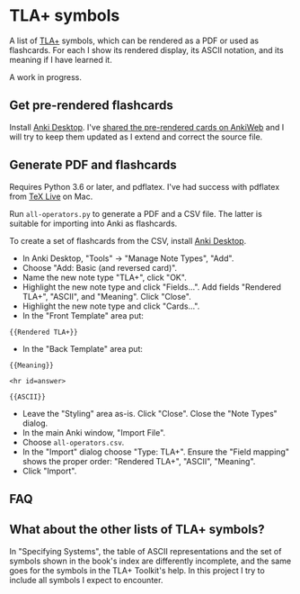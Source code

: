 TLA+ symbols
============

A list of [TLA+](https://lamport.azurewebsites.net/tla/tla.html) symbols, which
can be rendered as a PDF or used as flashcards.
For each I show its rendered display, its ASCII notation, and its meaning if I
have learned it.

A work in progress.

Get pre-rendered flashcards
---------------------------

Install [Anki Desktop](https://ankiweb.net/). I've [shared the pre-rendered
cards on AnkiWeb](https://ankiweb.net/shared/info/493978002) and I will try to
keep them updated as I extend and correct the source file.  

Generate PDF and flashcards
---------------------------

Requires Python 3.6 or later, and pdflatex. I've had success with pdflatex from
[TeX Live](http://www.tug.org/texlive/) on Mac. 

Run `all-operators.py` to generate a PDF and a CSV file. The latter
is suitable for importing into Anki as flashcards.

To create a set of flashcards from the CSV, install
[Anki Desktop](https://ankiweb.net/).

* In Anki Desktop, "Tools" -> "Manage Note Types", "Add".
* Choose "Add: Basic (and reversed card)".
* Name the new note type "TLA+", click "OK".
* Highlight the new note type and click "Fields...". Add fields "Rendered TLA+", "ASCII", and "Meaning". Click "Close".
* Highlight the new note type and click "Cards...". 
* In the "Front Template" area put:
```
{{Rendered TLA+}}
```
* In the "Back Template" area put:
```
{{Meaning}}

<hr id=answer>

{{ASCII}}
``` 
* Leave the "Styling" area as-is. Click "Close". Close the "Note Types" dialog.
* In the main Anki window, "Import File".
* Choose `all-operators.csv`.
* In the "Import" dialog choose "Type: TLA+". Ensure the "Field mapping" shows the proper order: "Rendered TLA+", "ASCII", "Meaning".
* Click "Import".

FAQ
---

## What about the other lists of TLA+ symbols?

In "Specifying Systems", the table of ASCII representations and the set of
symbols shown in the book's index are differently incomplete, and the same goes
for the symbols in the TLA+ Toolkit's help. In this project I try to include all 
symbols I expect to encounter.
